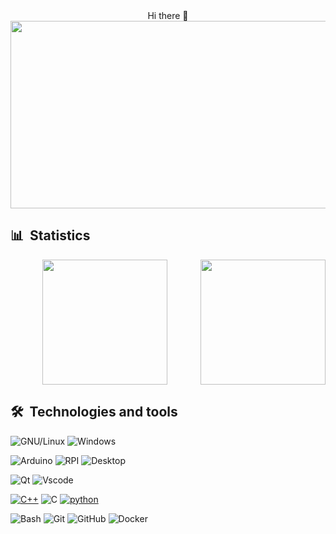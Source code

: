 <div align="center">
  Hi there 👋
</div>

<!-- PROGRAMMER GIF -->
<div align="center">
  <img src="https://media.giphy.com/media/dWesBcTLavkZuG35MI/giphy.gif" width="600" height="300"/>
  
</div> 

<!-- GITHUB STATS -->
## 📊  Statistics
<p align="center" >
  <a href="https://github.com/anuraghazra/github-readme-stats">
    <img height=200 align="center" src="https://github-readme-stats.vercel.app/api?username=Kupofty&theme=radical&show_icons=true&count_private=true" />
  </a>
  
  <img align='right' src='https://user-images.githubusercontent.com/5713670/87202985-820dcb80-c2b6-11ea-9f56-7ec461c497c3.gif' width='200"'>
  
  <!-- <a href="https://github.com/anuraghazra/convoychat">
    <img height=200 align="center" src="https://github-readme-stats.vercel.app/api/top-langs/?username=Kupofty&theme=radical&layout=compact" />
  </a> -->

   <!-- ![visitors](https://visitor-badge.laobi.icu/badge?page_id=Kupofty.visitor-badge) 
   ![](https://komarev.com/ghpvc/?username=Kupofty&color=brightgreen) ->>

</p>

<!-- BADGES 1 -->
<!--<p align="center">
   For more icons please follow  https://github.com/MikeCodesDotNET/ColoredBadges -->
  <!-- <img src="https://github.com/MikeCodesDotNET/ColoredBadges/blob/master/svg/dev/frameworks/qt.svg" alt="python" style="vertical-align:top; margin:4px">
  <img src="https://raw.githubusercontent.com/8bithemant/8bithemant/master/svg/dev/languages/python.svg" alt="python" style="vertical-align:top; margin:4px">
  <img src="https://raw.githubusercontent.com/8bithemant/8bithemant/master/svg/dev/tools/bash.svg" alt="bash" style="vertical-align:top; margin:4px">
  <img src="https://github.com/MikeCodesDotNET/ColoredBadges/blob/master/svg/dev/tools/docker.svg" alt="vscode" style="vertical-align:top; margin:4px">
</p> -->

<!-- BADGES 2 -->
<!-- ![Qt](https://img.shields.io/badge/Framework-Qt-informational?style=flat&logo=qt&color=3776AB)
![C++](https://img.shields.io/badge/Code-C++-informational?style=flat&logo=c&color=3776AB)
![Python](https://img.shields.io/badge/Code-Python-informational?style=flat&logo=python&color=3776AB)
![Linux](https://img.shields.io/badge/System-Linux-informational?style=flat&logo=linux&color=FCC624) -->

## 🛠  Technologies and tools
![GNU/Linux](https://img.shields.io/badge/Linux-FCC624?style=flat&logo=linux&logoColor=black)
![Windows](https://img.shields.io/badge/Windows-OS?style=flat&logo=windows&logoColor=white&color=0078D6)

![Arduino](https://img.shields.io/badge/Arduino-FCC624?style=flat&logo=arduino&color=blue&logoColor=white)
![RPI](https://img.shields.io/badge/Raspberry-PI?style=flat&logo=raspberry-pi&color=C51A4A&logoColor=white)
![Desktop](https://img.shields.io/badge/Desktop-FCC624?style=flat&logo=desktop&color=blue&logoColor=white)

![Qt](https://img.shields.io/badge/Qt-informational?style=flat&logo=qt&color=41CD52&logoColor=white)
![Vscode](https://img.shields.io/badge/VS_Code-0078D4?style=flat&logo=visual-studio-code&logoColor=white)

<a href="https://github.com/alwinw?tab=repositories&language=c%2B%2B" target="_blank"><img alt="C++" src="https://img.shields.io/badge/-C%2B%2B-00599C?style=flat&logo=C%2B%2B&logoColor=white"></a>
![C](https://img.shields.io/badge/C-00599C?style=flat&logo=c&logoColor=white)
<a href="https://github.com/alwinw?tab=repositories&language=python" target="_blank"><img alt="python" src="https://img.shields.io/badge/-Python-3776AB?style=flat-square&logo=Python&logoColor=FFD43B"></a>


![Bash](https://img.shields.io/badge/GNU%20Bash-4EAA25?style=flat&logo=GNU%20Bash&color=black&logoColor=white)
![Git](https://img.shields.io/badge/Git-F05032?style=flat&logo=git&logoColor=white)
![GitHub](https://img.shields.io/badge/-GitHub-181717?style=flat-square&color=purple&logo=github)
![Docker](https://img.shields.io/badge/-Docker-2496ED?logo=docker&logoColor=white)




<!-- DROPDOWN MENU -->
<!-- <details>
<summary>Click for GitHub Stats</summary>
<p align="center">

</p>
</details> -->
